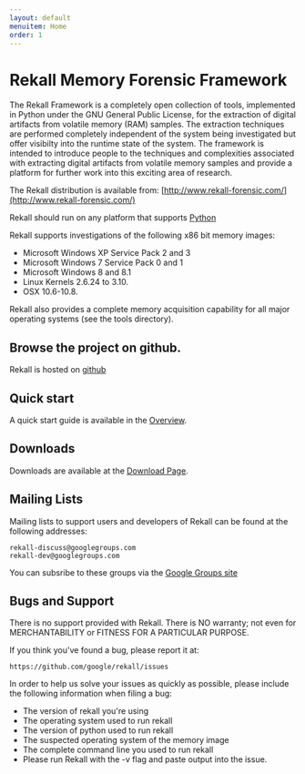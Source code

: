 ```yaml
---
layout: default
menuitem: Home
order: 1
---
```


# Rekall Memory Forensic Framework

The Rekall Framework is a completely open collection of tools, implemented in
Python under the GNU General Public License, for the extraction of digital
artifacts from volatile memory (RAM) samples.  The extraction techniques are
performed completely independent of the system being investigated but offer
visibilty into the runtime state of the system. The framework is intended to
introduce people to the techniques and complexities associated with extracting
digital artifacts from volatile memory samples and provide a platform for
further work into this exciting area of research.

The Rekall distribution is available from:
[http://www.rekall-forensic.com/](http://www.rekall-forensic.com/)

Rekall should run on any platform that supports [Python](http://www.python.org)

Rekall supports investigations of the following x86 bit memory images:

* Microsoft Windows XP Service Pack 2 and 3
* Microsoft Windows 7 Service Pack 0 and 1
* Microsoft Windows 8 and 8.1
* Linux Kernels 2.6.24 to 3.10.
* OSX 10.6-10.8.

Rekall also provides a complete memory acquisition capability for all major
operating systems (see the tools directory).

## Browse the project on github.

Rekall is hosted on [github](https://github.com/google/rekall)

## Quick start

A quick start guide is available in the [Overview](/docs/Manual/overview.html).

## Downloads

Downloads are available at the [Download Page](/downloads.html).

## Mailing Lists

Mailing lists to support users and developers of Rekall can be found at the
following addresses:

    rekall-discuss@googlegroups.com
    rekall-dev@googlegroups.com

You can subsribe to these groups via the [Google Groups
site](https://groups.google.com)

## Bugs and Support

There is no support provided with Rekall. There is NO warranty; not even for
MERCHANTABILITY or FITNESS FOR A PARTICULAR PURPOSE.

If you think you've found a bug, please report it at:

    https://github.com/google/rekall/issues

In order to help us solve your issues as quickly as possible,
please include the following information when filing a bug:

* The version of rekall you're using
* The operating system used to run rekall
* The version of python used to run rekall
* The suspected operating system of the memory image
* The complete command line you used to run rekall
* Please run Rekall with the -v flag and paste output into the issue.
